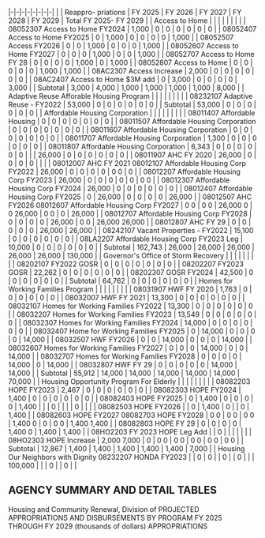 |-|-|-|-|-|-|-|-|
| | Reappro-  priations | FY 2025 | FY 2026 | FY 2027 | FY 2028 | FY 2029 | Total FY 2025- FY 2029 |
| Access to Home | | | | | | | |
| 08052307 Access to Home FY2024 | 1,000 | 0 | 0 | 0 | 0 | 0 | 0 |
| 08052407 Access to Home FY2025 | 0 | 1,000 | 0 | 0 | 0 | 0 | 1,000 |
| 08052507 Access FY2026 | 0 | 0 | 1,000 | 0 | 0 | 0 | 1,000 |
| 08052607 Access to Home FY2027 | 0 | 0 | 0 | 1,000 | 0 | 0 | 1,000 |
| 08052707 Access to Home FY 28 | 0 | 0 | 0 | 0 | 1,000 | 0 | 1,000 |
| 08052807 Access to Home | 0 | 0 | 0 | 0 | 0 | 1,000 | 1,000 |
| 08AC2307 Access Increase | 2,000 | 0 | 0 | 0 | 0 | 0 | 0 |
| 08AC2407 Access to Home $3M add | 0 | 3,000 | 0 | 0 | 0 | 0 | 3,000 |
| Subtotal | 3,000 | 4,000 | 1,000 | 1,000 | 1,000 | 1,000 | 8,000 |
| Adaptive Reuse Afforable Housing Program | | | | | | | |
| 08232107 Adaptive Reuse - FY2022 | 53,000 | 0 | 0 | 0 | 0 | 0 | 0 |
| Subtotal | 53,000 | 0 | 0 | 0 | 0 | 0 | 0 |
| Affordable Housing Corporation | | | | | | | |
| 08011407 Affordable Housing | 0 | 0 | 0 | 0 | 0 | 0 | 0 |
| 08011507 Affordable Housing Corporation | 0 | 0 | 0 | 0 | 0 | 0 | 0 |
| 08011607 Affordable Housing Corporation | 0 | 0 | 0 | 0 | 0 | 0 | 0 |
| 08011707 Affordable Housing Corporation | 1,300 | 0 | 0 | 0 | 0 | 0 | 0 |
| 08011807 Affordable Housing Corporation | 6,343 | 0 | 0 | 0 | 0 | 0 | 0 |
| | 26,000 | 0 | 0 | 0 | 0 | 0 | 0 |
| 08011907 AHC FY 2020 | 26,000 | 0 | 0 | 0 | 0 | | |
| 08012007 AHC FY 2021 08012107 Affordable Housing Corp FY2022 | 26,000 | 0 | 0 | 0 | 0 | 0  0 | 0 |
| 08012207 Affordable Housing Corp FY2023 | 26,000 | 0 | 0 | 0 | 0 | 0 | 0  0 |
| 08012307 Affordable Housing Corp FY2024 | 26,000 | 0 | 0 | 0 | 0 | 0 | 0 |
| 08012407 Affordable Housing Corp FY2025 | 0 | 26,000 | 0 | 0 | 0 | 0 | 26,000 |
| 08012507 AHC FY2026 08012607 Affordable Housing Corp FY2027 | 0  0 | 0  0 | 26,000  0 | 0  26,000 | 0  0 | 0 | 26,000 |
| 08012707 Affordable Housing Corp FY2028 | 0 | 0 | 0 | 0 | 26,000 | 0  0 | 26,000  26,000 |
| 08012807 AHC FY 29 | 0 | 0 | 0 | 0 | 0 | 26,000 | 26,000 |
| 08242107 Vacant Properties - FY2022 | 15,100 | 0 | 0 | 0 | 0 | 0 | 0 |
| 08LA2207 Affordable Housing Corp FY2023 Leg | 10,000 | 0 | 0 | 0 | 0 | 0 | 0 |
| Subtotal | 162,743 | 26,000 | 26,000 | 26,000 | 26,000 | 26,000 | 130,000 |
| Governor's Office of Storm Recovery | | | | | | | |
| 08202107 FY2022 GOSR | 0 | 0 | 0 | 0 | 0 | 0 | 0 |
| 08202207 FY2023 GOSR | 22,262 | 0 | 0 | 0 | 0 | 0 | 0 |
| 08202307 GOSR FY2024 | 42,500 | 0 | 0 | 0 | 0 | 0 | 0 |
| Subtotal | 64,762 | 0 | 0 | 0 | 0 | 0 | 0 |
| Homes for Working Families Program | | | | | | | |
| 08031907 HWF FY 2020 | 1,763 | 0 | 0 | 0 | 0 | 0 | 0 |
| 08032007 HWF FY 2021 | 13,300 | 0 | 0 | 0 | 0 | 0 | 0 |
| 08032107 Homes for Working Families FY2022 | 13,300 | 0 | 0 | 0 | 0 | 0 | 0 |
| 08032207 Homes for Working Families FY2023 | 13,549 | 0 | 0 | 0 | 0 | 0 | 0 |
| 08032307 Homes for Working Families FY2024 | 14,000 | 0 | 0 | 0 | 0 | 0 | 0 |
| 08032407 Home for Working Families FY2025 | 0 | 14,000 | 0 | 0 | 0 | 0 | 14,000 |
| 08032507 HWF FY2026 | 0 | 0 | 14,000 | 0 | 0 | 0 | 14,000 |
| 08032607 Homes for Working Families FY2027 | 0 | 0 | 0 | 14,000 | 0 | 0 | 14,000 |
| 08032707 Homes for Working Families FY2028 | 0 | 0 | 0 | 0 | 14,000 | 0 | 14,000 |
| 08032807 HWF FY 29 | 0 | 0 | 0 | 0 | 0 | 14,000 | 14,000 |
| Subtotal | 55,912 | 14,000 | 14,000 | 14,000 | 14,000 | 14,000 | 70,000 |
| Housing Opportunity Program For Elderly | | | | | | | |
| 08082203 HOPE FY2023 | 2,467 | 0 | 0 | 0 | 0 | 0 | 0 |
| 08082303 HOPE FY2024 | 1,400 | 0 | 0 | 0 | 0 | 0 | 0 |
| 08082403 HOPE FY2025 | 0 | 1,400 | 0 | 0 | 0 | 0 | 1,400 |
| | 0 | | | | 0 | | |
| 08082503 HOPE FY2026 | | 0 | 1,400 | 0 | | 0 | 1,400 |
| 08082603 HOPE FY2027 08082703 HOPE FY2028 | 0  0 | 0  0 | 0  0 | 1,400  0 | 0 | 0  0 | 1,400  1,400 |
| 08082803 HOPE FY 29 | 0 | 0 | 0 | 0 | 1,400  0 | 1,400 | 1,400 |
| 08HO2203 FY 2023 HOPE Leg Add | | 0 | | | | | |
| 08HO2303 HOPE Increase | 2,000  7,000 | 0 | 0  0 | 0  0 | 0  0 | 0  0 | 0  0 |
| Subtotal | 12,867 | 1,400 | 1,400 | 1,400 | 1,400 | 1,400 | 7,000 |
| Housing Our Neighbors with Dignity 08232207 HONDA FY2023 | | 0 | 0 | | 0 | | 0 |
| | 100,000 | | | 0 | | 0 | |

## **AGENCY SUMMARY AND DETAIL TABLES**

Housing and Community Renewal, Division of PROJECTED APPROPRIATIONS AND DISBURSEMENTS BY PROGRAM FY 2025 THROUGH FY 2029 (thousands of dollars) APPROPRIATIONS